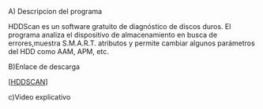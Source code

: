 A) Descripcion del programa

HDDScan es un software gratuito de diagnóstico de discos duros.  El programa analiza el dispositivo de almacenamiento en busca de errores,muestra S.M.A.R.T. atributos y permite cambiar algunos parámetros del HDD como AAM, APM, etc.

B)Enlace de descarga

[[HDDSCAN](https://hddscan.com/)]

c)Video explicativo
